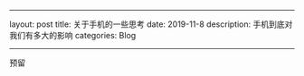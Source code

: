 -------
layout: post
title: 关于手机的一些思考
date: 2019-11-8
description: 手机到底对我们有多大的影响
categories: Blog

-------

预留

